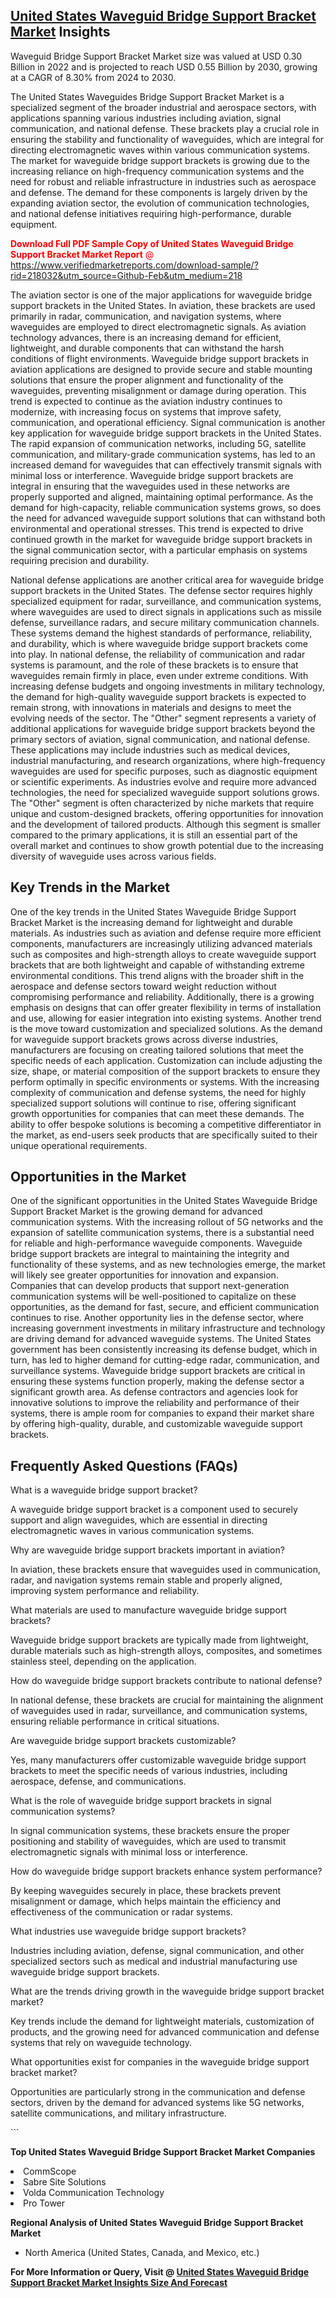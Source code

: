<h2><a href="https://www.verifiedmarketreports.com/download-sample/?rid=218032&amp;utm_source=Github-Feb&amp;utm_medium=218" target="_blank">United States Waveguid Bridge Support Bracket Market</a> Insights</h2><p>Waveguid Bridge Support Bracket Market size was valued at USD 0.30 Billion in 2022 and is projected to reach USD 0.55 Billion by 2030, growing at a CAGR of 8.30% from 2024 to 2030.</p><p> <p>The United States Waveguides Bridge Support Bracket Market is a specialized segment of the broader industrial and aerospace sectors, with applications spanning various industries including aviation, signal communication, and national defense. These brackets play a crucial role in ensuring the stability and functionality of waveguides, which are integral for directing electromagnetic waves within various communication systems. The market for waveguide bridge support brackets is growing due to the increasing reliance on high-frequency communication systems and the need for robust and reliable infrastructure in industries such as aerospace and defense. The demand for these components is largely driven by the expanding aviation sector, the evolution of communication technologies, and national defense initiatives requiring high-performance, durable equipment. <p><span class=""><span style="color: #ff0000;"><strong>Download Full PDF Sample Copy of United States Waveguid Bridge Support Bracket Market Report</strong> @ </span><a href="https://www.verifiedmarketreports.com/download-sample/?rid=218032&amp;utm_source=Github-Feb&amp;utm_medium=218" target="_blank">https://www.verifiedmarketreports.com/download-sample/?rid=218032&amp;utm_source=Github-Feb&amp;utm_medium=218</a></span></p> </p> <p>The aviation sector is one of the major applications for waveguide bridge support brackets in the United States. In aviation, these brackets are used primarily in radar, communication, and navigation systems, where waveguides are employed to direct electromagnetic signals. As aviation technology advances, there is an increasing demand for efficient, lightweight, and durable components that can withstand the harsh conditions of flight environments. Waveguide bridge support brackets in aviation applications are designed to provide secure and stable mounting solutions that ensure the proper alignment and functionality of the waveguides, preventing misalignment or damage during operation. This trend is expected to continue as the aviation industry continues to modernize, with increasing focus on systems that improve safety, communication, and operational efficiency. Signal communication is another key application for waveguide bridge support brackets in the United States. The rapid expansion of communication networks, including 5G, satellite communication, and military-grade communication systems, has led to an increased demand for waveguides that can effectively transmit signals with minimal loss or interference. Waveguide bridge support brackets are integral in ensuring that the waveguides used in these networks are properly supported and aligned, maintaining optimal performance. As the demand for high-capacity, reliable communication systems grows, so does the need for advanced waveguide support solutions that can withstand both environmental and operational stresses. This trend is expected to drive continued growth in the market for waveguide bridge support brackets in the signal communication sector, with a particular emphasis on systems requiring precision and durability. </p> <p>National defense applications are another critical area for waveguide bridge support brackets in the United States. The defense sector requires highly specialized equipment for radar, surveillance, and communication systems, where waveguides are used to direct signals in applications such as missile defense, surveillance radars, and secure military communication channels. These systems demand the highest standards of performance, reliability, and durability, which is where waveguide bridge support brackets come into play. In national defense, the reliability of communication and radar systems is paramount, and the role of these brackets is to ensure that waveguides remain firmly in place, even under extreme conditions. With increasing defense budgets and ongoing investments in military technology, the demand for high-quality waveguide support brackets is expected to remain strong, with innovations in materials and designs to meet the evolving needs of the sector. The "Other" segment represents a variety of additional applications for waveguide bridge support brackets beyond the primary sectors of aviation, signal communication, and national defense. These applications may include industries such as medical devices, industrial manufacturing, and research organizations, where high-frequency waveguides are used for specific purposes, such as diagnostic equipment or scientific experiments. As industries evolve and require more advanced technologies, the need for specialized waveguide support solutions grows. The "Other" segment is often characterized by niche markets that require unique and custom-designed brackets, offering opportunities for innovation and the development of tailored products. Although this segment is smaller compared to the primary applications, it is still an essential part of the overall market and continues to show growth potential due to the increasing diversity of waveguide uses across various fields. </p> <h2>Key Trends in the Market</h2> <p>One of the key trends in the United States Waveguide Bridge Support Bracket Market is the increasing demand for lightweight and durable materials. As industries such as aviation and defense require more efficient components, manufacturers are increasingly utilizing advanced materials such as composites and high-strength alloys to create waveguide support brackets that are both lightweight and capable of withstanding extreme environmental conditions. This trend aligns with the broader shift in the aerospace and defense sectors toward weight reduction without compromising performance and reliability. Additionally, there is a growing emphasis on designs that can offer greater flexibility in terms of installation and use, allowing for easier integration into existing systems. Another trend is the move toward customization and specialized solutions. As the demand for waveguide support brackets grows across diverse industries, manufacturers are focusing on creating tailored solutions that meet the specific needs of each application. Customization can include adjusting the size, shape, or material composition of the support brackets to ensure they perform optimally in specific environments or systems. With the increasing complexity of communication and defense systems, the need for highly specialized support solutions will continue to rise, offering significant growth opportunities for companies that can meet these demands. The ability to offer bespoke solutions is becoming a competitive differentiator in the market, as end-users seek products that are specifically suited to their unique operational requirements. </p> <h2>Opportunities in the Market</h2> <p>One of the significant opportunities in the United States Waveguide Bridge Support Bracket Market is the growing demand for advanced communication systems. With the increasing rollout of 5G networks and the expansion of satellite communication systems, there is a substantial need for reliable and high-performance waveguide components. Waveguide bridge support brackets are integral to maintaining the integrity and functionality of these systems, and as new technologies emerge, the market will likely see greater opportunities for innovation and expansion. Companies that can develop products that support next-generation communication systems will be well-positioned to capitalize on these opportunities, as the demand for fast, secure, and efficient communication continues to rise. Another opportunity lies in the defense sector, where increasing government investments in military infrastructure and technology are driving demand for advanced waveguide systems. The United States government has been consistently increasing its defense budget, which in turn, has led to higher demand for cutting-edge radar, communication, and surveillance systems. Waveguide bridge support brackets are critical in ensuring these systems function properly, making the defense sector a significant growth area. As defense contractors and agencies look for innovative solutions to improve the reliability and performance of their systems, there is ample room for companies to expand their market share by offering high-quality, durable, and customizable waveguide support brackets. </p> <h2>Frequently Asked Questions (FAQs)</h2> <p>What is a waveguide bridge support bracket?</p> <p>A waveguide bridge support bracket is a component used to securely support and align waveguides, which are essential in directing electromagnetic waves in various communication systems.</p> <p>Why are waveguide bridge support brackets important in aviation?</p> <p>In aviation, these brackets ensure that waveguides used in communication, radar, and navigation systems remain stable and properly aligned, improving system performance and reliability.</p> <p>What materials are used to manufacture waveguide bridge support brackets?</p> <p>Waveguide bridge support brackets are typically made from lightweight, durable materials such as high-strength alloys, composites, and sometimes stainless steel, depending on the application.</p> <p>How do waveguide bridge support brackets contribute to national defense?</p> <p>In national defense, these brackets are crucial for maintaining the alignment of waveguides used in radar, surveillance, and communication systems, ensuring reliable performance in critical situations.</p> <p>Are waveguide bridge support brackets customizable?</p> <p>Yes, many manufacturers offer customizable waveguide bridge support brackets to meet the specific needs of various industries, including aerospace, defense, and communications.</p> <p>What is the role of waveguide bridge support brackets in signal communication systems?</p> <p>In signal communication systems, these brackets ensure the proper positioning and stability of waveguides, which are used to transmit electromagnetic signals with minimal loss or interference.</p> <p>How do waveguide bridge support brackets enhance system performance?</p> <p>By keeping waveguides securely in place, these brackets prevent misalignment or damage, which helps maintain the efficiency and effectiveness of the communication or radar systems.</p> <p>What industries use waveguide bridge support brackets?</p> <p>Industries including aviation, defense, signal communication, and other specialized sectors such as medical and industrial manufacturing use waveguide bridge support brackets.</p> <p>What are the trends driving growth in the waveguide bridge support bracket market?</p> <p>Key trends include the demand for lightweight materials, customization of products, and the growing need for advanced communication and defense systems that rely on waveguide technology.</p> <p>What opportunities exist for companies in the waveguide bridge support bracket market?</p> <p>Opportunities are particularly strong in the communication and defense sectors, driven by the demand for advanced systems like 5G networks, satellite communications, and military infrastructure.</p> ```</p><p><strong>Top United States Waveguid Bridge Support Bracket Market Companies</strong></p><div data-test-id=""><p><li>CommScope</li><li> Sabre Site Solutions</li><li> Volda Communication Technology</li><li> Pro Tower</li></p><div><strong>Regional Analysis of&nbsp;United States Waveguid Bridge Support Bracket Market</strong></div><ul><li dir="ltr"><p dir="ltr">North America&nbsp;(United States, Canada, and Mexico, etc.)</p></li></ul><p><strong>For More Information or Query, Visit @&nbsp;</strong><strong><a href="https://www.verifiedmarketreports.com/product/waveguid-bridge-support-bracket-market/?utm_source=Github-Feb&amp;utm_medium=218" target="_blank">United States Waveguid Bridge Support Bracket Market Insights Size And Forecast</a></strong></p></div>
